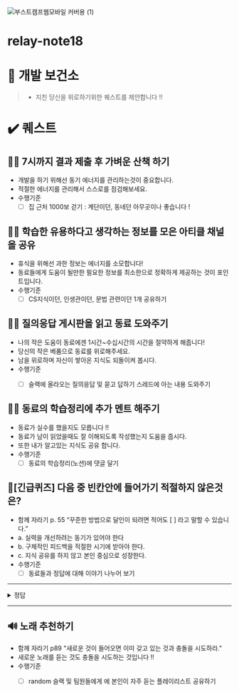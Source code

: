 ![부스트캠프웹모바일 커버용 (1)](https://github.com/user-attachments/assets/cc421638-b227-4a78-bf0f-afa35e17dd1b)

# relay-note18

# 🏥 개발 보건소
> - 지친 당신을 위로하기위한 퀘스트를 제안합니다 !!

# ✔️ 퀘스트

## 🏃‍♂️ 7시까지 결과 제출 후 가벼운 산책 하기
  - 개발을 하기 위해선 동기 에너지를 관리하는것이 중요합니다. 
  - 적절한 에너지를 관리해서 스스로를 점검해보세요.
  - 수행기준
    - [ ] 집 근처 1000보 걷기 : 계단이던, 동네던 아무곳이나 좋습니다 !

## 👩‍🏫 학습한 유용하다고 생각하는 정보를 모은 아티클 채널을 공유
  - 휴식을 위해선 과한 정보는 에너지를 소모합니다!
  - 동료들에게 도움이 될만한 필요한 정보를 최소한으로 정확하게 제공하는 것이 포인트입니다.
  - 수행기준
    - [ ] CS지식이던, 인생관이던, 문법 관련이던 1개 공유하기

## 👩‍🏫 질의응답 게시판을 읽고 동료 도와주기
  - 나의 작은 도움이 동료에겐 1시간~수십시간의 시간을 절약하게 해줍니다!
  - 당신의 작은 베품으로 동료를 위로해주세요.
  - 남을 위로하며 자신이 쌓아온 지식도 되돌이켜 봅시다.
  - 수행기준
    - [ ] 슬랙에 올라오는 질의응답 및 묻고 답하기 스레드에 아는 내용 도와주기


## 👩‍🏫 동료의 학습정리에 추가 멘트 해주기 
  - 동료가 실수를 했을지도 모릅니다 !!
  - 동료가 남이 읽었을때도 잘 이해되도록 작성했는지 도움을 줍시다.
  - 또한 내가 알고있는 지식도 공유 합니다.
  - 수행기준
    - [ ] 동료의 학습정리(노션)에 댓글 달기

## 🚩[긴급퀴즈] 다음 중 빈칸안에 들어가기 적절하지 않은것은? 
  - 함께 자라기 p. 55 “꾸준한 방법으로 달인이 되려면 적어도 [ ] 라고 말할 수 있습니다.”
  - a. 실력을 개선하려는 동기가 있어야 한다
  - b. 구체적인 피드백을 적절한 시기에 받아야 한다.
  - c. 지식 공유를 하지 않고 본인 중심으로 성장한다.
  - 수행기준
    - [ ] 동료들과 정답에 대해 이야기 나누어 보기 
---
<details>
<summary>정답</summary>

C 번입니다!! C번을 고르지 않으신분은 동료분들에게 혼쭐 나도록 하세요.

</details>

---

## 🔊 노래 추천하기
  -  함께 자라기 p89 "새로운 것이 들어오면 이미 갖고 있는 것과 충돌을 시도하라."
  -  새로운 노래를 듣는 것도 충돌을 시도하는 것입니다 !!
  - 수행기준
    - [ ] random 슬랙 및 팀원들에게 에 본인이 자주 듣는 플레이리스트 공유하기

